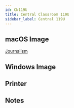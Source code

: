 ```yaml
---
id: CN119U
title: Central Classroom 119U
sidebar_label: Central 119U
---
```


## macOS Image
[Journalism](image-mac-journalism.md)

## Windows Image

## Printer

## Notes
